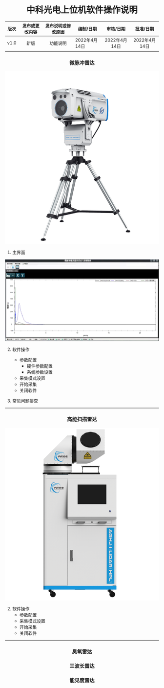 # <center>中科光电上位机软件操作说明
版次|发布或更改内容|发布说明或修改原因|编制/日期|审核/日期|批准/日期
---|:--:|:--:|---|:--:|:--:|
v1.0|新版|功能说明|2022年4月14日|2022年4月14日|2022年4月14日
 | |

### <center>微脉冲雷达

<div align=center>
<img src="pics/微脉冲雷达.png"/>
</div>

1. 主界面 

![主界面](pics/微脉冲雷达/微脉冲雷达采集软件主界面.png)

2. 软件操作 
	* 参数配置
	   * 硬件参数配置
	   * 系统参数设置
	* 采集模式设置
	* 开始采集
	* 关闭软件
	
3. 常见问题排查 
***
### <center>高能扫描雷达

<div align=center>
<img src="pics/扫描雷达.png"/>
</div>

2. 软件操作 
	* 参数配置
	* 采集模式设置
	* 开始采集
	* 关闭软件
***	
### <center>臭氧雷达
### <center>三波长雷达
### <center>能见度雷达

